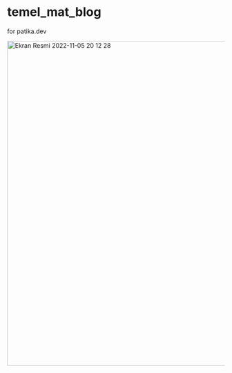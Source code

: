 # temel_mat_blog

for patika.dev

<img width="751" alt="Ekran Resmi 2022-11-05 20 12 28" src="https://user-images.githubusercontent.com/112566082/200132645-2164a11f-b55a-4260-9683-d0687a246a7d.png">
